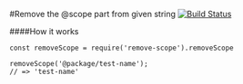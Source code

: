 #Remove the @scope part from given string [![Build Status](https://travis-ci.org/matthiaskomarek/remove-scope.svg?branch=master)](https://travis-ci.org/matthiaskomarek/remove-scope)

####How it works
```
const removeScope = require('remove-scope').removeScope

removeScope('@package/test-name');
// => 'test-name'

```
